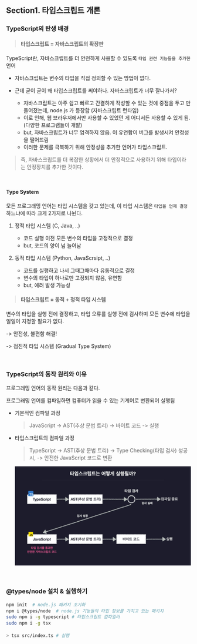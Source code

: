 ## Section1. 타입스크립트 개론

### TypeScript의 탄생 배경

> #### 타입스크립트 = 자바스크립트의 확장판

TypeScript란, 자바스크립트를 더 안전하게 사용할 수 있도록 `타입 관련 기능들을 추가한` 언어

- 자바스크립트는 변수의 타입을 직접 정의할 수 있는 방법이 없다.

- 근데 굳이 굳이 왜 타입스크립트를 써야하나. 자바스크립트가 너무 잘나가서?
  - 자바스크립트는 아주 쉽고 빠르고 간결하게 작성할 수 있는 것에 중점을 두고 만들어졌는데, node.js 가 등장함 (자바스크립트 런타임)
  - 이로 인해, 웹 브라우저에서만 사용할 수 있었던 게 어디서든 사용할 수 있게 됨. (다양한 프로그램들이 개발)
  - but, 자바스크립트가 너무 엄격하지 않음. 이 유연함이 버그를 발생시켜 안정성을 떨어뜨림
  - 이러한 문제를 극복하기 위해 안정성을 추가한 언어가 타입스크립트.

> 즉, 자바스크립트를 더 복잡한 상황에서 더 안정적으로 사용하기 위해 타입이라는 안정장치를 추가한 것이다.

<br/>

#### Type System

모든 프로그래밍 언어는 타입 시스템을 갖고 있는데, 이 타입 시스템은 `타입을 언제 결정`하느냐에 따라 크게 2가지로 나뉜다.

1. 정적 타입 시스템 (C, Java, ..)

   - 코드 실행 이전 모든 변수의 타입을 고정적으로 결정
   - but, 코드의 양이 넘 늘어남

2. 동적 타입 시스템 (Python, JavaScrsipt, ..)

   - 코드를 실행하고 나서 그때그때마다 유동적으로 결정
   - 변수의 타입이 하나로만 고정되지 않음, 유연함
   - but, 에러 발생 가능성

> #### 타입스크립트 = 동적 + 정적 타입 시스템

변수의 타입을 실행 전에 결정하고, 타입 오류를 실행 전에 검사하며 모든 변수에 타입을 일일이 지정할 필요가 없다.

-> 안전성, 불편함 해결!

-> 점진적 타입 시스템 (Gradual Type System)

<br/>

### TypeScript의 동작 원리와 이유

프로그래밍 언어의 동작 원리는 다음과 같다.

프로그래밍 언어를 컴파일하면 컴퓨터가 읽을 수 있는 기계어로 변환되어 실행됨

- 기본적인 컴파일 과정

  > JavaScript -> AST(추상 문법 트리) -> 바이트 코드 -> 실행

- 타입스크립트의 컴파일 과정

  > TypeScript -> AST(추상 문법 트리) -> Type Checking(타입 검사) 성공 시, -> 안전한 JavaScript 코드로 변환

  ![alt text](assets/image.png)

<br/>

### @types/node 설치 & 실행하기

```bash
npm init  # node.js 패키지 초기화
npm i @types/node  # node.js 기능들의 타입 정보를 가지고 있는 패키지
sudo npm i -g typescript # 타입스크립트 컴파일러
sudo npm i -g tsx

> tsx src/index.ts # 실행
```

<br/>
